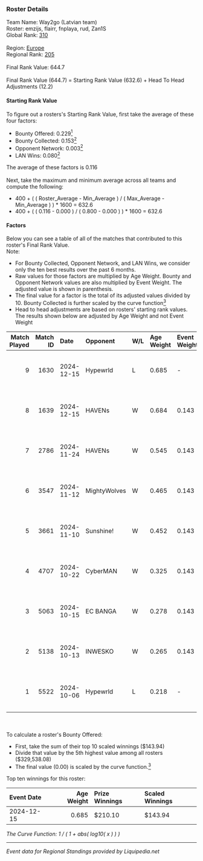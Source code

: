 ### Roster Details<br />
Team Name: Way2go (Latvian team)<br />
Roster: emzijs, flairr, fnplaya, rud, Zan1S<br />
Global Rank: [310](../standings_global.md)<br />
<br />
Region: [Europe]( ../standings_europe.md)<br />
Regional Rank: [205]( ../standings_europe.md)<br />
<br />
Final Rank Value:  644.7<br />
<br />
Final Rank Value (644.7) = Starting Rank Value (632.6) + Head To Head Adjustments (12.2)<br />

#### Starting Rank Value<br />
To figure out a rosters's Starting Rank Value, first take the average of these four factors:<br />
- Bounty Offered: 0.229[<sup>1</sup>](#table2)
- Bounty Collected: 0.153[<sup>2</sup>](#table1)
- Opponent Network: 0.003[<sup>2</sup>](#table1)
- LAN Wins: 0.080[<sup>2</sup>](#table1)

The average of these factors is 0.116<br />
<br />
Next, take the maximum and minimum average across all teams and compute the following:<br />
- 400 + ( ( Roster_Average - Min_Average ) / ( Max_Average - Min_Average ) ) * 1600 = 632.6
- 400 + ( ( 0.116 - 0.000 ) / ( 0.800 - 0.000 ) ) * 1600 = 632.6


#### Factors<br />
Below you can see a table of all of the matches that contributed to this roster's Final Rank Value.<br />
Note:<br />

- For Bounty Collected, Opponent Network, and LAN Wins, we consider only the ten best results over the past 6 months.
- Raw values for those factors are multiplied by Age Weight. Bounty and Opponent Network values are also multiplied by Event Weight. The adjusted value is shown in parenthesis.
- The final value for a factor is the total of its adjusted values divided by 10. Bounty Collected is further scaled by the curve function[<sup>3</sup>](#curveFunction)
- Head to head adjustments are based on rosters' starting rank values. The results shown below are adjusted by Age Weight and not Event Weight
<span id="table1"></span><br />


| Match Played | Match ID | Date       | Opponent     | W/L | Age Weight | Event Weight | Bounty Collected | Opponent Network | LAN Wins  | H2H Adj. | Roster                              |
| -: | -: | :- | :- | :- | :- | :- | :- | :- | :- | -: | :- |
|            9 |     1630 | 2024-12-15 | Hypewrld     | L   | 0.685      | -            | -                | -                | -         |    -8.22 | emzijs, flairr, fnplaya, rud, Zan1S |
|            8 |     1639 | 2024-12-15 | HAVENs       | W   | 0.684      | 0.143        | 0.000 (0.000)    | 0.089 (0.009)    | 1 (0.684) |     4.78 | emzijs, flairr, fnplaya, rud, Zan1S |
|            7 |     2786 | 2024-11-24 | HAVENs       | W   | 0.545      | 0.143        | 0.000 (0.000)    | 0.089 (0.007)    | 0 (0.000) |     3.65 | emzijs, flairr, fnplaya, rud, Zan1S |
|            6 |     3547 | 2024-11-12 | MightyWolves | W   | 0.465      | 0.143        | 0.000 (0.000)    | 0.039 (0.003)    | 0 (0.000) |     3.13 | emzijs, flairr, fnplaya, rud, Zan1S |
|            5 |     3661 | 2024-11-10 | Sunshine!    | W   | 0.452      | 0.143        | 0.000 (0.000)    | 0.000 (0.000)    | 0 (0.000) |     2.75 | emzijs, flairr, fnplaya, rud, Zan1S |
|            4 |     4707 | 2024-10-22 | CyberMAN     | W   | 0.325      | 0.143        | 0.000 (0.000)    | 0.058 (0.003)    | 0 (0.000) |     2.95 | emzijs, flairr, fnplaya, rud, Zan1S |
|            3 |     5063 | 2024-10-15 | EC BANGA     | W   | 0.278      | 0.143        | 0.001 (0.000)    | 0.096 (0.004)    | 0 (0.000) |     3.13 | emzijs, flairr, fnplaya, rud, Zan1S |
|            2 |     5138 | 2024-10-13 | INWESKO      | W   | 0.265      | 0.143        | 0.000 (0.000)    | 0.055 (0.002)    | 0 (0.000) |     2.52 | emzijs, flairr, fnplaya, rud, Zan1S |
|            1 |     5522 | 2024-10-06 | Hypewrld     | L   | 0.218      | -            | -                | -                | -         |    -2.52 | emzijs, flairr, fnplaya, rud, Zan1S |

<br />
<span id="table2"></span><br />
To calculate a roster's Bounty Offered:<br />

- First, take the sum of their top 10 scaled winnings ($143.94)
- Divide that value by the 5th highest value among all rosters ($329,538.08)
- The final value (0.00) is scaled by the curve function.[<sup>3</sup>](#curveFunction)

Top ten winnings for this roster:<br />

| Event Date | Age Weight | Prize Winnings | Scaled Winnings |
| :- | -: | :- | :- |
| 2024-12-15 |      0.685 | $210.10        | $143.94         |


<span id="curveFunction"></span>_The Curve Function: 1 / ( 1 + abs( log10( x ) ) )_<br />

---
_Event data for Regional Standings provided by Liquipedia.net_<br />
